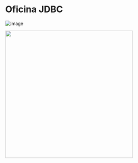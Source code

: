 # Oficina JDBC

![image](https://github.com/profeMelola/Programacion-08-2023-24/assets/91023374/ef0d36b4-888f-42d3-9cd1-19cceb3bce87)


<img src="https://github.com/profeMelola/Programacion-08-2023-24/assets/91023374/0f8c714f-0279-4bae-9e1a-642527c9bf26" height="400px"/>




